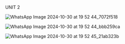 UNIT 2

![WhatsApp Image 2024-10-30 at 19 52 44_7072f518](https://github.com/user-attachments/assets/71b4cc64-4792-477f-b4db-6ae419528c43)

![WhatsApp Image 2024-10-30 at 19 52 44_bbb259ca](https://github.com/user-attachments/assets/2e23aec0-a1b8-4879-856f-cc431c38c537)

![WhatsApp Image 2024-10-30 at 19 52 45_21ab323b](https://github.com/user-attachments/assets/25d8712d-8314-4063-a5cd-d3d134430f9b)


